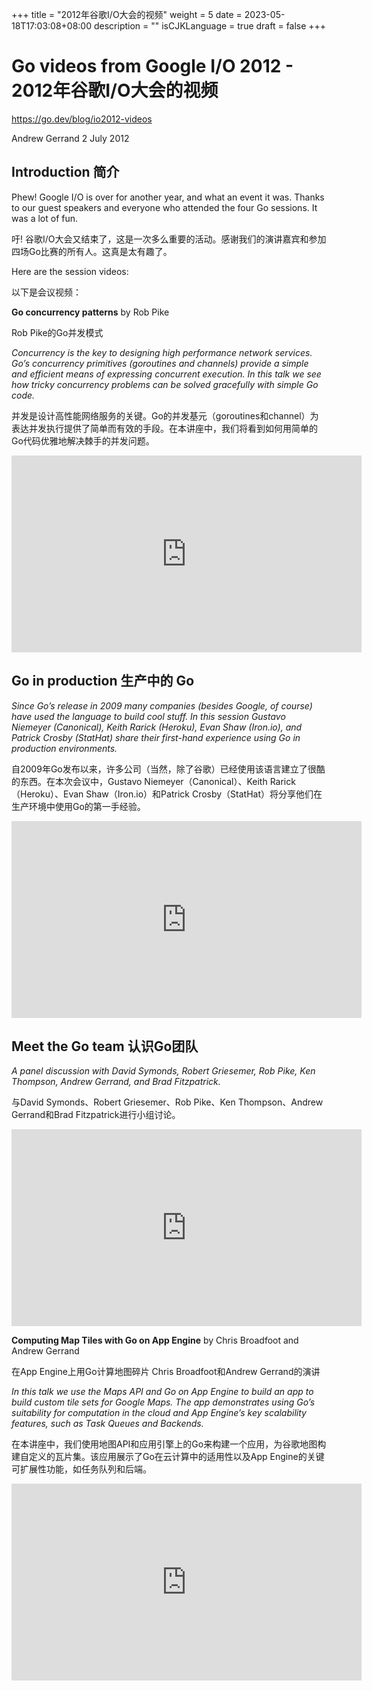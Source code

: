 +++
title = "2012年谷歌I/O大会的视频"
weight = 5
date = 2023-05-18T17:03:08+08:00
description = ""
isCJKLanguage = true
draft = false
+++

# Go videos from Google I/O 2012 - 2012年谷歌I/O大会的视频

https://go.dev/blog/io2012-videos

Andrew Gerrand
2 July 2012

## Introduction 简介

Phew! Google I/O is over for another year, and what an event it was. Thanks to our guest speakers and everyone who attended the four Go sessions. It was a lot of fun.

吁! 谷歌I/O大会又结束了，这是一次多么重要的活动。感谢我们的演讲嘉宾和参加四场Go比赛的所有人。这真是太有趣了。

Here are the session videos:

以下是会议视频：

**Go concurrency patterns** by Rob Pike

Rob Pike的Go并发模式

*Concurrency is the key to designing high performance network services. Go’s concurrency primitives (goroutines and channels) provide a simple and efficient means of expressing concurrent execution. In this talk we see how tricky concurrency problems can be solved gracefully with simple Go code.*

并发是设计高性能网络服务的关键。Go的并发基元（goroutines和channel）为表达并发执行提供了简单而有效的手段。在本讲座中，我们将看到如何用简单的Go代码优雅地解决棘手的并发问题。

<iframe src="https://www.youtube.com/embed/f6kdp27TYZs" width="560" height="315" frameborder="0" allowfullscreen="" mozallowfullscreen="" webkitallowfullscreen="" style="box-sizing: border-box;"></iframe>

## Go in production 生产中的 Go

*Since Go’s release in 2009 many companies (besides Google, of course) have used the language to build cool stuff. In this session Gustavo Niemeyer (Canonical), Keith Rarick (Heroku), Evan Shaw (Iron.io), and Patrick Crosby (StatHat) share their first-hand experience using Go in production environments.*

自2009年Go发布以来，许多公司（当然，除了谷歌）已经使用该语言建立了很酷的东西。在本次会议中，Gustavo Niemeyer（Canonical）、Keith Rarick（Heroku）、Evan Shaw（Iron.io）和Patrick Crosby（StatHat）将分享他们在生产环境中使用Go的第一手经验。

<iframe src="https://www.youtube.com/embed/kKQLhGZVN4A" width="560" height="315" frameborder="0" allowfullscreen="" mozallowfullscreen="" webkitallowfullscreen="" style="box-sizing: border-box;"></iframe>

## Meet the Go team 认识Go团队

*A panel discussion with David Symonds, Robert Griesemer, Rob Pike, Ken Thompson, Andrew Gerrand, and Brad Fitzpatrick.*

与David Symonds、Robert Griesemer、Rob Pike、Ken Thompson、Andrew Gerrand和Brad Fitzpatrick进行小组讨论。

<iframe src="https://www.youtube.com/embed/sln-gJaURzk" width="560" height="315" frameborder="0" allowfullscreen="" mozallowfullscreen="" webkitallowfullscreen="" style="box-sizing: border-box;"></iframe>

**Computing Map Tiles with Go on App Engine** by Chris Broadfoot and Andrew Gerrand

在App Engine上用Go计算地图碎片 Chris Broadfoot和Andrew Gerrand的演讲

*In this talk we use the Maps API and Go on App Engine to build an app to build custom tile sets for Google Maps. The app demonstrates using Go’s suitability for computation in the cloud and App Engine’s key scalability features, such as Task Queues and Backends.*

在本讲座中，我们使用地图API和应用引擎上的Go来构建一个应用，为谷歌地图构建自定义的瓦片集。该应用展示了Go在云计算中的适用性以及App Engine的关键可扩展性功能，如任务队列和后端。

<iframe src="https://www.youtube.com/embed/sPagpg0b7no" width="560" height="315" frameborder="0" allowfullscreen="" mozallowfullscreen="" webkitallowfullscreen="" style="box-sizing: border-box;"></iframe>
